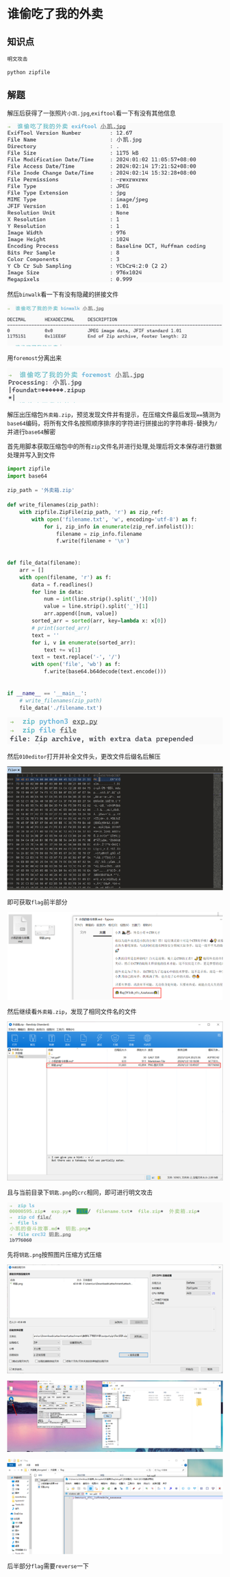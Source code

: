 # 谁偷吃了我的外卖

## 知识点

`明文攻击`

`python zipfile`

## 解题

解压后获得了一张照片`小凯.jpg`,`exiftool`看一下有没有其他信息

![](./img/谁偷吃了我的外卖-1.png)

然后`binwalk`看一下有没有隐藏的拼接文件

![](./img/谁偷吃了我的外卖-2.png)

用`foremost`分离出来

![](./img/谁偷吃了我的外卖-3.png)

解压出压缩包`外卖箱.zip`，预览发现文件并有提示，在压缩文件最后发现`==`猜测为`base64`编码，将所有文件名按照顺序排序的字符进行拼接出的字符串将`-`替换为`/`并进行`base64`解密

首先用脚本获取压缩包中的所有`zip`文件名并进行处理,处理后将文本保存进行数据处理并写入到文件

```python
import zipfile
import base64

zip_path = '外卖箱.zip'

def write_filenames(zip_path):
    with zipfile.ZipFile(zip_path, 'r') as zip_ref:
        with open('filename.txt', 'w', encoding='utf-8') as f:
            for i, zip_info in enumerate(zip_ref.infolist()):
                filename = zip_info.filename
                f.write(filename + '\n')
                
                
def file_data(filename):
    arr = []
    with open(filename, 'r') as f:
        data = f.readlines()
        for line in data:
            num = int(line.strip().split('_')[0])
            value = line.strip().split('_')[1]
            arr.append([num, value])
        sorted_arr = sorted(arr, key=lambda x: x[0])
        # print(sorted_arr)
        text = ''
        for i, v in enumerate(sorted_arr):
            text += v[1]
        text = text.replace('-', '/')
        with open('file', 'wb') as f:
            f.write(base64.b64decode(text.encode()))
                
                
if __name__ == '__main__':
    # write_filenames(zip_path)
    file_data('./filename.txt')
```

![](./img/谁偷吃了我的外卖-5.png)

然后`010editor`打开并补全文件头，更改文件后缀名后解压

![](./img/谁偷吃了我的外卖-6.png)

即可获取`flag`前半部分

![](./img/谁偷吃了我的外卖-7.png)

然后继续看`外卖箱.zip`，发现了相同文件名的文件

![](./img/谁偷吃了我的外卖-8.png)

且与当前目录下`钥匙.png`的`crc`相同，即可进行明文攻击

![](./img/谁偷吃了我的外卖-9.png)

先将`钥匙.png`按照图片压缩方式压缩

![](./img/谁偷吃了我的外卖-10.png)

![](./img/谁偷吃了我的外卖-11.png)

![](./img/谁偷吃了我的外卖-12.png)

后半部分`flag`需要`reverse`一下